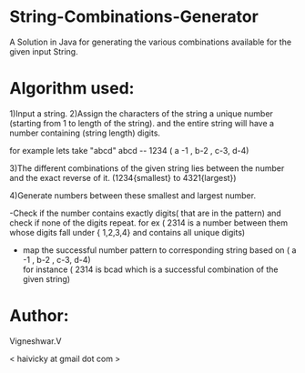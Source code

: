 String-Combinations-Generator
=============================

A Solution in Java for generating the various combinations available for the given input String.


Algorithm used:
===============

1)Input a string.
2)Assign the characters of the string a unique number (starting from 1 to length of the string). and the entire string will have a number containing (string length) digits.

  for example 
    lets take "abcd"
    abcd -- 1234
    ( a -1 , b-2 , c-3, d-4)
  

3)The different combinations of the given string lies between the number and the exact reverse of it.
    (1234{smallest} to 4321{largest})
    
4)Generate numbers between these smallest and largest number.
  
  -Check if the number contains exactly digits( that are in the pattern) and check if none of the digits repeat.
    for ex ( 2314 is a number between them whose digits fall under { 1,2,3,4} and contains all unique digits)
    
  - map the successful number pattern to corresponding string based on ( a -1 , b-2 , c-3, d-4)  
      for instance ( 2314 is  bcad which is a successful combination of the given string)


Author:
=======

Vigneshwar.V

< haivicky at gmail dot com >

    
    
